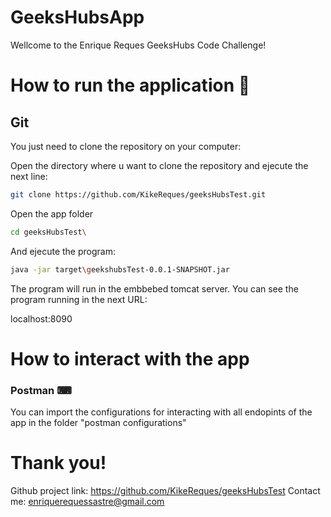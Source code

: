 
# GeeksHubsApp

Wellcome to the Enrique Reques GeeksHubs Code Challenge!

# How to run the application 🚀

## Git

You just need to clone the repository on your computer:

Open the directory where u want to clone the repository and ejecute the next line:
```sh
git clone https://github.com/KikeReques/geeksHubsTest.git
```

Open the app folder
```sh
cd geeksHubsTest\
```

And ejecute the program:

```sh
java -jar target\geekshubsTest-0.0.1-SNAPSHOT.jar
```

The program will run in the embbebed tomcat server.
You can see the program running in the next URL:

localhost:8090

# How to interact with the app

### Postman ⌨
You can import the configurations for interacting with all endopints of the app in the folder "postman configurations"



# Thank you!
Github project link: https://github.com/KikeReques/geeksHubsTest
Contact me: enriquerequessastre@gmail.com
